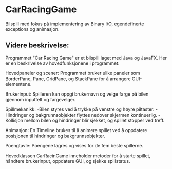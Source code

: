 # CarRacingGame
Bilspill med fokus på implementering av Binary I/O, egendefinerte exceptions og animasjon. 


## Videre beskrivelse: 
Programmet "Car Racing Game" er et bilspill laget med Java og JavaFX. Her er en beskrivelse av hovedfunksjonene i programmet:

Hovedpaneler og scener: 
Programmet bruker ulike paneler som BorderPane, Pane, GridPane, og StackPane for å arrangere GUI-elementene.

Brukerinput:
Spilleren kan oppgi brukernavn og velge farge på bilen gjennom inputfelt og fargevelger.

Spillmekanikk:
-Bilen styres ved å trykke på venstre og høyre piltaster.
-Hindringer og bakgrunnsobjekter flyttes nedover skjermen kontinuerlig.
-Kollisjon mellom bilen og hindringer blir sjekket, og spillet stopper ved treff.

Animasjon: 
En Timeline brukes til å animere spillet ved å oppdatere posisjonen til hindringer og bakgrunnsobjekter.

Poengtavle:
Poengene lagres og vises for de fem beste spillerne.

Hovedklassen CarRacinGame inneholder metoder for å starte spillet, håndtere brukerinput, oppdatere GUI, og sjekke spillstatus.
